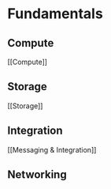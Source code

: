 # Fundamentals
## Compute
[[Compute]]
## Storage
[[Storage]]
## Integration
[[Messaging & Integration]]
## Networking

